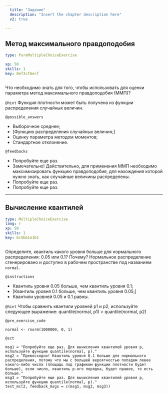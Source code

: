 ```yaml
---
  title: "Задание"
  description: "Insert the chapter description here"
  v2: true

---
```

## Метод максимального правдоподобия

```yaml
type: PureMultipleChoiceExercise

xp: 50
skills: 1
key: 0ef3cf6ecf



```

Что необходимо знать для того, чтобы использовать для оценки параметра метод максимального правдоподобия (ММП)?


`@hint`
Функция плотности может быть получена из функции распределения случайных величин.





`@possible_answers`
- Выборочное среднее; 
- [Функцию распределения случайных величин;] 
- Оценку параметра методом моментов; 
- Стандартное отклонение.

`@feedbacks`
- Попробуйте еще раз.
- Замечательно! Действительно, для применения ММП необходимо максимизировать функцию правдоподобия, для нахождения которой нужно знать, как случайные величины распределены.
- Попробуйте еще раз.
- Попробуйте еще раз.




---
## Вычисление квантилей

```yaml
type: MultipleChoiceExercise
lang: r
xp: 50
skills: 1
key: 6c5bb1e1b1



```

Определите, квантиль какого уровня больше для нормального распределения: 0.05 или 0.1? Почему? Нормальное распределение сгенерировано и доступно в рабочем пространстве под названием `normal`.

`@instructions`
- Квантиль уровня 0.05 больше, чем квантиль уровня 0.1; 
- [Квантиль уровня 0.1 больше, чем квантиль уровня 0.05;] 
- Квантили уровней 0.05 и 0.1 равны.

`@hint`
Чтобы сравнить квантили уровней p1 и p2, используйте следующее выражение: quantile(normal, p1) > quantile(normal, p2)

`@pre_exercise_code`
```{r}
normal <- rnorm(1000000, 0, 1)
```


`@sct`
```{r}
msg1 = "Попробуйте еще раз. Для вычисления квантилей уровня p, используйте функцию quantile(normal, p)."
msg2 = "Превосходно! Квантиль уровня 0.1 больше для нормального распределения, потому что мы с большей вероятностью попадем левее какого-либо числа (площадь под графиком функции плотности будет больше), если число, квантиль p-ого порядка, будет правее, то есть больше."
msg3 = "Попробуйте еще раз. Для вычисления квантилей уровня p, используйте функцию quantile(normal, p)."
test_mc(2, feedback_msgs = c(msg1, msg2, msg3))
```



